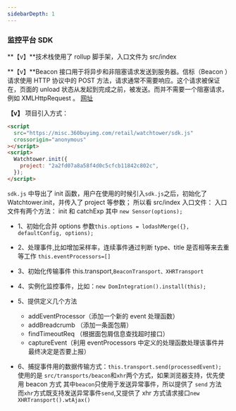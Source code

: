 ```yaml
---
sidebarDepth: 1
---
```


### 监控平台 SDK

**【v】**技术栈使用了 rollup 脚手架，入口文件为 src/index

**【v】**Beacon 接口用于将异步和非阻塞请求发送到服务器。信标（Beacon ）请求使用 HTTP 协议中的 POST 方法，请求通常不需要响应。这个请求被保证在，页面的 unload 状态从发起到完成之前，被发送。而并不需要一个阻塞请求，例如 XMLHttpRequest 。
[网址](https://developer.mozilla.org/zh-CN/docs/Web/API/Beacon_API)

**【v】**
项目引入方式：

```html
<script
  src="https://misc.360buyimg.com/retail/watchtower/sdk.js"
  crossorigin="anonymous"
></script>
<script>
  Watchtower.init({
    project: "2a2fd07a8a58f4d0c5cfcb11842c802c",
  });
</script>
```

`sdk.js` 中导出了 init 函数，用户在使用的时候引入`sdk.js`之后，初始化了 Watchtower.init，并传入了 project 等参数；
所以看 src/index 入口文件：
入口文件有两个方法：
init 和 catchExp
其中 `new Sensor(options);`

- 1、初始化合并 options 参数`this.options = lodashMerge({}, defaultConfig, options);`
- 2、处理事件,比如增加采样率，连续事件通过判断 type、title 是否相等来去重等工作 `this.eventProcessors=[]`
- 3、初始化传输事件 this.transport,`BeaconTransport、XHRTransport`
- 4、实例化监控事件，比如：`new DomIntegration().install(this);`
- 5、提供定义几个方法

  - addEventProcessor（添加一个新的 event 处理函数）
  - addBreadcrumb （添加一条面包屑）
  - findTimeoutReq （根据面包屑信息查找超时接口）
  - captureEvent（利用 eventProcessors 中定义的处理函数处理该事件并最终决定是否要上报）

- 6、捕捉事件用的数据传输方式：`this.transport.send(processedEvent);`
  使用的是 `src/transports/beacon`和`xhr`两个方式，如果浏览器支持，优先使用 beacon 方式
  其中`beacon`只使用于发送异常事件，所以提供了 `send` 方法
  而`xhr`方式既支持发送异常事件`send`,又提供了 xhr 方式请求接口`new XHRTransport().wtAjax()`

